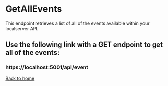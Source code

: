 # GetAllEvents

This endpoint retrieves a list of all of the events available within your localserver API.

## Use the following link with a GET endpoint to get all of the events:
### https://localhost:5001/api/event

[Back to home](../../README.md)
